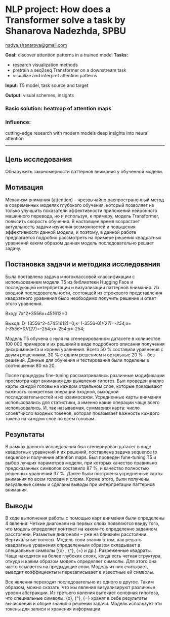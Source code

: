 # NLP project: How does a Transformer solve a task by Shanarova Nadezhda, SPBU

nadya.shanarova@gmail.com

__Goal:__ discover attention patterns in a trained model
__Tasks:__ 
- research visualization methods
- pretrain a seq2seq Transformer on a downstream task
- visualize and interpret attention patterns 


**Input:** T5 model, task source and target

**Output:** visual schemes, insights


### Basic solution: heatmap of attention maps

### Influence:
cutting-edge research with modern models
deep insights into neural attention

____

## Цель исследования

Обнаружить закономерности паттернов внимания у обученной модели.

## Мотивация

Механизм внимания (attention) – чрезвычайно распространенный метод в современных моделях глубокого обучения, который позволяет не только улучшить показатели эффективности приложений нейронного машинного перевода, но и используя, к примеру, модель Transformer, повысить скорость обучения. В настоящее время возрастает актуальность задачи изучения возможностей и повышения эффективности данной модели, и поэтому, в данной работе предлагается подробно рассмотреть на примере решения квадратных уравнений каким образом данная модель последовательно решает задачу.

## Постановка задачи и методика исследования

Была поставлена задача многоклассовой классификации с использованием модели T5 из библиотеки Hugging Face и последующей интерпретации и визуализации паттернов внимания. Из  входной последовательности, состоящей из строкового представления квадратного уравнения было необходимо  получить решение и ответ этого уравнения.


Вход: 7x^2+3556x+451612=0


Выход: D=(3556^2-4*7*451612)=0;x=(-3556-0)/(2*7)=-254;x=(-3556+0)/(2*7)=-254;x=-254;x=-254;


Модель T5 обучена с нуля на сгенерированном датасете в количестве 100 000 примеров и их решений в виде подробного описания получения дискриминанта и корней уравнения. Всего 50 % составили уравнения с двумя решениями, 30 % с одним решением и остальные 20 % – без решений. Данные для обучения и тестирования были поделены в соотношении 80 на 20. 


После процедуры fine-tuning рассматривались различные модификации просмотра карт внимания для выявления гипотез. Был проведен анализ карты каждой головы на каждом отдельном слое, которые показывают важность конкретных операций входной, выходной последовательностей и их взаимосвязи. Усредненные карты внимания использовались для статистики, а именно какие операции чаще всего использовались. И, так называемая, суммарная карта: число слоев*число входных токенов, которая показывает важность каждого токена на каждом слое по всем головам.

## Результаты

В рамках данного исследования был сгенерирован датасет в виде квадратных уравнений и их решений, поставлена задача sequence to sequence и получение attention maps. Был проведен fune-tuning T5 и выбор лучших параметров модели, при которых качество правильно предсказанных символов составило 87 %, и качество полностью решенных уравнений 37 %. Далее были построены усредненные карты внимания по всем головам и слоям. Кроме этого, были получены визуальные схемы и сделаны выводы при интерпретации паттернов внимания. 

## Выводы

В ходе выполнения работы с помощью карт внимания были определены 4 явления:
Четкие диагонали на первых слоях появляются ввиду того, что модель  определяет контекст на каком-то определенно заданном расстоянии. 
Размытые диагонали – уже на ближнем расстоянии.
Вертикальные полосы. Модель свои знания о том, как решать квадратные уравнения определенным образом складывает в специальные символы ({x} , {^}, {=} и др.).
Разреженные квадраты. Чаще находятся на более глубоких слоях, когда есть четкая структура, откуда и каким образом модель определяет символы. Для этого она часто ссылается на предыдущие слои. Модель из них считывает, выводит коэффициенты и перезаписывает в известные ей символы.


Все явления переходят последовательно из одного в другое. Таким образом, можно сказать, что мы явления визуализируют различные уровни абстракции. Из третьего явления вытекает основная гипотеза, что специальные символы: {x}, {^}, {=} хранят в себе результаты вычислений и общие знания о решении задачи. Модель использует эти токены для записи и хранения информации.
